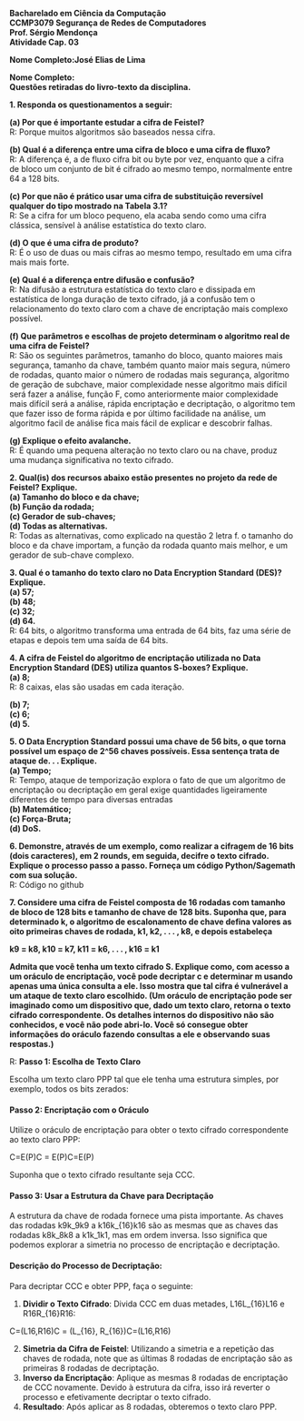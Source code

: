 **Bacharelado em Ciência da Computação**  
**CCMP3079 Segurança de Redes de Computadores**  
**Prof. Sérgio Mendonça**  
**Atividade Cap. 03** 

**Nome Completo:José Elias de Lima**

**Nome Completo:**  
**Questões retiradas do livro-texto da disciplina.**

**1\. Responda os questionamentos a seguir:**

**(a) Por que é importante estudar a cifra de Feistel?**  
R: Porque muitos algoritmos são baseados nessa cifra.

**(b) Qual é a diferença entre uma cifra de bloco e uma cifra de fluxo?**  
R: A diferença é, a de fluxo cifra bit ou byte por vez, enquanto que a cifra de bloco um conjunto de bit é cifrado ao mesmo tempo, normalmente entre 64 a 128 bits.

**(c) Por que não é prático usar uma cifra de substituição reversível qualquer do tipo mostrado na Tabela 3.1?**  
R: Se a cifra for um bloco pequeno, ela acaba sendo como uma cifra clássica, sensível à análise estatística do texto claro.

**(d) O que é uma cifra de produto?**  
R: É o uso de duas ou mais cifras ao mesmo tempo, resultado em uma cifra mais mais forte.

**(e) Qual é a diferença entre difusão e confusão?**  
R: Na difusão a estrutura estatística do texto claro e dissipada em estatística de longa duração de texto cifrado, já a confusão tem o relacionamento do texto claro com a chave de encriptação mais complexo possível.

**(f) Que parâmetros e escolhas de projeto determinam o algoritmo real de uma cifra de Feistel?**  
R: São os seguintes parâmetros, tamanho do bloco, quanto maiores mais segurança, tamanho da chave, também quanto maior mais segura, número de rodadas, quanto maior o número de rodadas mais segurança, algoritmo de geração de subchave, maior complexidade nesse algoritmo mais difícil será fazer a análise, função F, como anteriormente maior complexidade mais difícil será a análise, rápida encriptação e decriptação, o algoritmo tem que fazer isso de forma rápida e por último facilidade na análise, um algoritmo facil de análise fica mais fácil de explicar e descobrir falhas. 

**(g) Explique o efeito avalanche.**  
R: É quando uma pequena alteração no texto claro ou na chave, produz uma mudança significativa no texto cifrado.

**2\. Qual(is) dos recursos abaixo estão presentes no projeto da rede de Feistel? Explique.**  
**(a) Tamanho do bloco e da chave;**  
**(b) Função da rodada;**  
**(c) Gerador de sub-chaves;**  
**(d) Todas as alternativas.**  
R: Todas as alternativas, como explicado na questão 2 letra f. o tamanho do bloco e da chave importam, a função da rodada quanto mais melhor, e um gerador de sub-chave complexo.

**3\. Qual é o tamanho do texto claro no Data Encryption Standard (DES)? Explique.**  
**(a) 57;**  
**(b) 48;**  
**(c) 32;**  
**(d) 64\.**  
R: 64 bits, o algoritmo transforma uma entrada de 64 bits, faz uma série de etapas e depois tem uma saída de 64 bits.

**4\. A cifra de Feistel do algoritmo de encriptação utilizada no Data Encryption Standard (DES) utiliza quantos S-boxes? Explique.**  
**(a) 8;**  
R: 8 caixas, elas são usadas em cada iteração.

**(b) 7;**  
**(c) 6;**  
**(d) 5\.**

**5\. O Data Encryption Standard possui uma chave de 56 bits, o que torna possível um espaço de 2^56 chaves possíveis. Essa sentença trata de ataque de. . . Explique.**  
**(a) Tempo;**  
R: Tempo, ataque de temporização explora o fato de que um algoritmo de encriptação ou decriptação em geral exige quantidades ligeiramente diferentes de tempo para diversas entradas  
**(b) Matemático;**  
**(c) Força-Bruta;**  
**(d) DoS.**

**6\. Demonstre, através de um exemplo, como realizar a cifragem de 16 bits (dois caracteres), em 2 rounds, em seguida, decifre o texto cifrado. Explique o processo passo a passo. Forneça um código Python/Sagemath com sua solução.**  
R: Código no github

**7\. Considere uma cifra de Feistel composta de 16 rodadas com tamanho de bloco de 128 bits e tamanho de chave de 128 bits. Suponha que, para determinado k, o algoritmo de escalonamento de chave defina valores as oito primeiras chaves de rodada, k1, k2, . . . , k8, e depois estabeleça**

**k9 \= k8, k10 \= k7, k11 \= k6, . . . , k16 \= k1**

**Admita que você tenha um texto cifrado S. Explique como, com acesso a um oráculo de encriptação, você pode decriptar c e determinar m usando apenas uma única consulta a ele. Isso mostra que tal cifra é vulnerável a um ataque de texto claro escolhido. (Um oráculo de encriptação pode ser imaginado como um dispositivo que, dado um texto claro, retorna o texto cifrado correspondente. Os detalhes internos do dispositivo não são conhecidos, e você não pode abri-lo. Você só consegue obter informações do oráculo fazendo consultas a ele e observando suas respostas.)**

R: **Passo 1: Escolha de Texto Claro**

Escolha um texto claro PPP tal que ele tenha uma estrutura simples, por exemplo, todos os bits zerados:

#### **Passo 2: Encriptação com o Oráculo**

Utilize o oráculo de encriptação para obter o texto cifrado correspondente ao texto claro PPP:

C=E(P)C \= E(P)C=E(P)

Suponha que o texto cifrado resultante seja CCC.

#### **Passo 3: Usar a Estrutura da Chave para Decriptação**

A estrutura da chave de rodada fornece uma pista importante. As chaves das rodadas k9k\_9k9​ a k16k\_{16}k16​ são as mesmas que as chaves das rodadas k8k\_8k8​ a k1k\_1k1​, mas em ordem inversa. Isso significa que podemos explorar a simetria no processo de encriptação e decriptação.

#### **Descrição do Processo de Decriptação:**

Para decriptar CCC e obter PPP, faça o seguinte:

1. **Dividir o Texto Cifrado**: Divida CCC em duas metades, L16L\_{16}L16​ e R16R\_{16}R16​:

C=(L16,R16)C \= (L\_{16}, R\_{16})C=(L16​,R16​)

2. **Simetria da Cifra de Feistel**: Utilizando a simetria e a repetição das chaves de rodada, note que as últimas 8 rodadas de encriptação são as primeiras 8 rodadas de decriptação.  
3. **Inverso da Encriptação**: Aplique as mesmas 8 rodadas de encriptação de CCC novamente. Devido à estrutura da cifra, isso irá reverter o processo e efetivamente decriptar o texto cifrado.  
4. **Resultado**: Após aplicar as 8 rodadas, obteremos o texto claro PPP.

